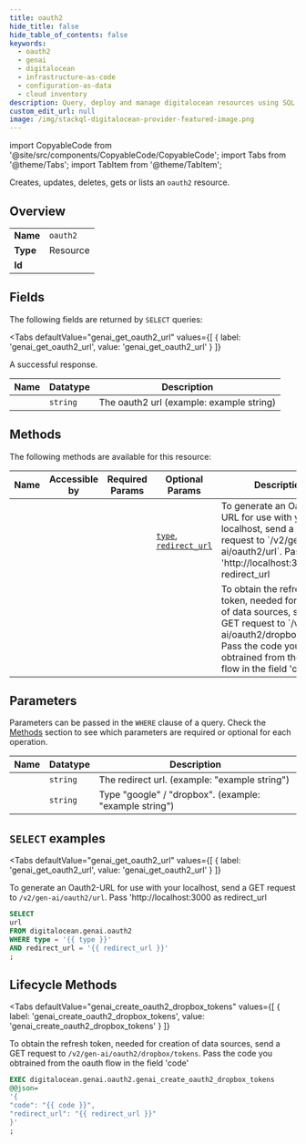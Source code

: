 ```yaml
--- 
title: oauth2
hide_title: false
hide_table_of_contents: false
keywords:
  - oauth2
  - genai
  - digitalocean
  - infrastructure-as-code
  - configuration-as-data
  - cloud inventory
description: Query, deploy and manage digitalocean resources using SQL
custom_edit_url: null
image: /img/stackql-digitalocean-provider-featured-image.png
---
```


import CopyableCode from '@site/src/components/CopyableCode/CopyableCode';
import Tabs from '@theme/Tabs';
import TabItem from '@theme/TabItem';

Creates, updates, deletes, gets or lists an <code>oauth2</code> resource.

## Overview
<table><tbody>
<tr><td><b>Name</b></td><td><code>oauth2</code></td></tr>
<tr><td><b>Type</b></td><td>Resource</td></tr>
<tr><td><b>Id</b></td><td><CopyableCode code="digitalocean.genai.oauth2" /></td></tr>
</tbody></table>

## Fields

The following fields are returned by `SELECT` queries:

<Tabs
    defaultValue="genai_get_oauth2_url"
    values={[
        { label: 'genai_get_oauth2_url', value: 'genai_get_oauth2_url' }
    ]}
>
<TabItem value="genai_get_oauth2_url">

A successful response.

<table>
<thead>
    <tr>
    <th>Name</th>
    <th>Datatype</th>
    <th>Description</th>
    </tr>
</thead>
<tbody>
<tr>
    <td><CopyableCode code="url" /></td>
    <td><code>string</code></td>
    <td>The oauth2 url (example: example string)</td>
</tr>
</tbody>
</table>
</TabItem>
</Tabs>

## Methods

The following methods are available for this resource:

<table>
<thead>
    <tr>
    <th>Name</th>
    <th>Accessible by</th>
    <th>Required Params</th>
    <th>Optional Params</th>
    <th>Description</th>
    </tr>
</thead>
<tbody>
<tr>
    <td><a href="#genai_get_oauth2_url"><CopyableCode code="genai_get_oauth2_url" /></a></td>
    <td><CopyableCode code="select" /></td>
    <td></td>
    <td><a href="#parameter-type"><code>type</code></a>, <a href="#parameter-redirect_url"><code>redirect_url</code></a></td>
    <td>To generate an Oauth2-URL for use with your localhost, send a GET request to `/v2/gen-ai/oauth2/url`. Pass 'http://localhost:3000 as redirect_url</td>
</tr>
<tr>
    <td><a href="#genai_create_oauth2_dropbox_tokens"><CopyableCode code="genai_create_oauth2_dropbox_tokens" /></a></td>
    <td><CopyableCode code="exec" /></td>
    <td></td>
    <td></td>
    <td>To obtain the refresh token, needed for creation of data sources, send a GET request to `/v2/gen-ai/oauth2/dropbox/tokens`. Pass the code you obtrained from the oauth flow in the field 'code'</td>
</tr>
</tbody>
</table>

## Parameters

Parameters can be passed in the `WHERE` clause of a query. Check the [Methods](#methods) section to see which parameters are required or optional for each operation.

<table>
<thead>
    <tr>
    <th>Name</th>
    <th>Datatype</th>
    <th>Description</th>
    </tr>
</thead>
<tbody>
<tr id="parameter-redirect_url">
    <td><CopyableCode code="redirect_url" /></td>
    <td><code>string</code></td>
    <td>The redirect url. (example: "example string")</td>
</tr>
<tr id="parameter-type">
    <td><CopyableCode code="type" /></td>
    <td><code>string</code></td>
    <td>Type "google" / "dropbox". (example: "example string")</td>
</tr>
</tbody>
</table>

## `SELECT` examples

<Tabs
    defaultValue="genai_get_oauth2_url"
    values={[
        { label: 'genai_get_oauth2_url', value: 'genai_get_oauth2_url' }
    ]}
>
<TabItem value="genai_get_oauth2_url">

To generate an Oauth2-URL for use with your localhost, send a GET request to `/v2/gen-ai/oauth2/url`. Pass 'http://localhost:3000 as redirect_url

```sql
SELECT
url
FROM digitalocean.genai.oauth2
WHERE type = '{{ type }}'
AND redirect_url = '{{ redirect_url }}'
;
```
</TabItem>
</Tabs>


## Lifecycle Methods

<Tabs
    defaultValue="genai_create_oauth2_dropbox_tokens"
    values={[
        { label: 'genai_create_oauth2_dropbox_tokens', value: 'genai_create_oauth2_dropbox_tokens' }
    ]}
>
<TabItem value="genai_create_oauth2_dropbox_tokens">

To obtain the refresh token, needed for creation of data sources, send a GET request to `/v2/gen-ai/oauth2/dropbox/tokens`. Pass the code you obtrained from the oauth flow in the field 'code'

```sql
EXEC digitalocean.genai.oauth2.genai_create_oauth2_dropbox_tokens 
@@json=
'{
"code": "{{ code }}", 
"redirect_url": "{{ redirect_url }}"
}'
;
```
</TabItem>
</Tabs>
